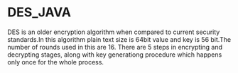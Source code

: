 # DES_JAVA
DES is an older encryption algorithm when compared to current security standards.In this algorithm plain text size is 64bit value and key is 56 bit.The number of rounds used in this are 16.
There are 5 steps in encrypting and decrypting stages, along with key generationg procedure which happens only once for the whole process.
